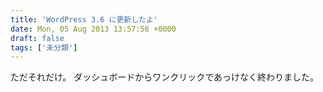 ```yaml
---
title: 'WordPress 3.6 に更新したよ'
date: Mon, 05 Aug 2013 13:57:56 +0000
draft: false
tags: ['未分類']
---
```


ただそれだけ。 ダッシュボードからワンクリックであっけなく終わりました。
